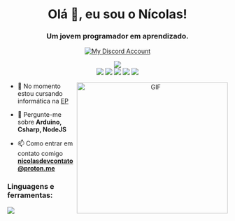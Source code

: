 <p align="center">
    <h1 align="center">Olá 👋, eu sou o Nícolas!</h1>
    <h3 align="center">Um jovem programador em aprendizado.</h3>
    <p align="center">
    <a href="https://discord.com/users/489193379629105153" target="_blank">
    <img alt="My Discord Account" src="https://discord.c99.nl/widget/theme-1/489193379629105153.png"  />
    </a><br>
</p>
<p align="center">
<a href="https://github.com/pedronicolasg">
    <img src="http://github-readme-streak-stats.herokuapp.com?user=pedronicolasg&theme=gotham&hide_border=true&date_format=M%20j%5B%2C%20Y%5D"><br>
    <a href="https://instagram.com/pedronicolasg"><img src="https://img.shields.io/badge/instagram-%2312100E.svg?&style=for-the-badge&logo=instagram&logoColor=white&color=black" /></a>
    <a href="https://www.youtube.com/@NicolasDEV"><img src="https://img.shields.io/badge/youtube-%2312100E.svg?&style=for-the-badge&logo=youtube&logoColor=white&color=red" /></a>
    <a href="https://www.linkedin.com/in/pedronicolasg/"><img src="https://img.shields.io/badge/linkedin-%2312100E.svg?&style=for-the-badge&logo=linkedin&logoColor=white&color=blue" /></a>
    <a href="https://www.twitch.tv/pedronicolasg"><img src="https://img.shields.io/badge/twitch-%2312100E.svg?&style=for-the-badge&logo=twitch&logoColor=white&color=purple" /></a>
    <a href="https://stackoverflow.com/users/16832575"><img src="https://img.shields.io/badge/stackoverflow-%2312100E.svg?&style=for-the-badge&logo=stackoverflow&logoColor=white&color=black" /></a></p>
</a>
</p>

<a target="_blank" align="center">
  <img align="right" top="500" height="300" width="345" alt="GIF" src="https://github-readme-stats.vercel.app/api/top-langs?username=pedronicolasg&theme=gotham&show_icons=true&locale=en">
    
</a>

- 🌱 No momento estou cursando informática na [EP](https://www.instagram.com/eparacati/)

- 💬 Pergunte-me sobre **Arduino, Csharp, NodeJS**

- 📫 Como entrar em contato comigo **nicolasdevcontato@proton.me**

<h3 align="left">Linguagens e ferramentas:</h3>
<p align="left">
    <img src="https://skillicons.dev/icons?i=html,css,php,js,nodejs,tailwind,bots,cs,arduino&perline=8" />
</p>
